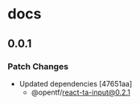 # docs

## 0.0.1

### Patch Changes

- Updated dependencies [47651aa]
  - @opentf/react-ta-input@0.2.1
